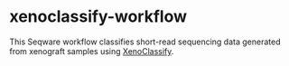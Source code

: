 # xenoclassify-workflow

This Seqware workflow classifies short-read sequencing data generated from xenograft samples using [XenoClassify](https://github.com/oicr-gsi/xenoclassify).
